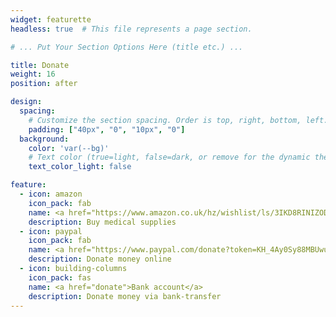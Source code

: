 ```yaml
---
widget: featurette
headless: true  # This file represents a page section.

# ... Put Your Section Options Here (title etc.) ...

title: Donate
weight: 16
position: after

design:
  spacing:
    # Customize the section spacing. Order is top, right, bottom, left.
    padding: ["40px", "0", "10px", "0"]
  background:
    color: 'var(--bg)'
    # Text color (true=light, false=dark, or remove for the dynamic theme color).
    text_color_light: false

feature:
  - icon: amazon
    icon_pack: fab
    name: <a href="https://www.amazon.co.uk/hz/wishlist/ls/3IKD8RINIZODU" target="_blank">Amazon list</a>
    description: Buy medical supplies 
  - icon: paypal
    icon_pack: fab
    name: <a href="https://www.paypal.com/donate?token=KH_4Ay0Sy88MBUwu_D211qTQ27MyzfO7vudo1btfYJANd1X2UXBYquhR3fBIp-smmveD7pmxdMqZMUdW" target="_blank">PayPal and cards</a>
    description: Donate money online
  - icon: building-columns
    icon_pack: fas
    name: <a href="donate">Bank account</a>
    description: Donate money via bank-transfer
---
```


</br>